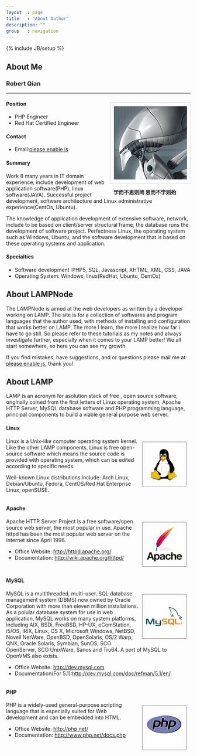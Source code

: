 ```yaml
---
layout	: page
title	: "About Author"
description: ""
group	: navigation
---
```

{% include JB/setup %}

##  About Me

### Robert Qian

------

<div style="float:right;width:230px;">
<img src="/images/gravatar.png" width="200px" height="200px" style="padding:10px;border:1px solid #cccccc;margin:10px;" />
<b style="padding:10px;margin:10px;font-size:14px;">学而不思则罔 思而不学则殆</b>
</div>


#### Position 

- PHP Engineer  
- Red Hat Certified Engineer

#### Contact

* Email:<a href="#"><span class="jt_authorEmail">please enable js</span></a>

#### Summary

Work 8 many years in IT domain experience, include development of web application software(PHP), linux software(JAVA). Successful project development, software architecture and Linux administrative experience(CentOs, Ubuntu). 

The knowledge of application development of extensive software, network, include to be based on client/server structural frame, the database runs the development of software project. Perfectness Linux, the operating system such as Windows, Ubuntu, and the software development that is based on these operating systems and application.


#### Specialties
- Software development :PHP5, SQL, Javascript, XHTML, XML, CSS, JAVA
- Operating System: Windows, linux(RedHat, Ubuntu, CentOs)


## About LAMPNode

The LAMPNode is aimed at the web developers as written by a developer working on LAMP. The site is for a collection of softwares and program languages that the author used, with methods of installing and configuration that works better on LAMP. The more I learn, the more I realize how far I have to go still. So please refer to these tutorials as my notes and always investigate further, especially when it comes to your LAMP better! We all start somewhere, so here you can see my growth.

If you find mistakes, have suggestions, and or questions please mail me at <a href="#"><span class="jt_authorEmail">please enable js</span></a>, thank you!

## About LAMP

LAMP is an acronym for asolution stack of free , open source software, originally coined from the first letters of Linux operating system, Apache HTTP Server, MySQL database software and PHP programming language, principal components to build a viable general purpose web server.

#### Linux

<img src="/images/Linux_logo.gif" style="padding:10px;margin:10px;border:1px solid grey;float:right" />

Linux is a Unix-like computer operating system kernel. Like the other LAMP components, Linux is free open-source software which means the source code is provided with operating system, which can be edited according to specific needs.

Well-known Linux distributions include: Arch Linux, Debian/Ubuntu, Fedora, CentOS/Red Hat Enterprise Linux, openSUSE.

<div style="clear:both;"></div>

#### Apache

<img src="/images/Apache-logo.png" style="margin:10px;padding:10px;border:1px solid grey;;float:right" />

Apache HTTP Server Project is a free software/open source web server, the most popular in use. Apache httpd has been the most popular web server on the Internet since April 1996.

<ul>
<li>Office Website: <a href="http://httpd.apache.org/" >http://httpd.apache.org/</a></li>
<li>Documentation: <a href="http://wiki.apache.org/httpd/">http://wiki.apache.org/httpd/</a>
</ul>

<div style="clear:both;"></div>

#### MySQL

<img src="/images/Mysql_logo.jpg" style="margin:10px;padding:10px;border:1px solid grey;;float:right" />

MySQL is a multithreaded, multi-user, SQL database management system (DBMS) now owned by Oracle Corporation with more than eleven million installations. As a polular database system for use in web application, MySQL works on many system platforms, including AIX, BSDi, FreeBSD, HP-UX, eComStation, i5/OS, IRIX, Linux, OS X, Microsoft Windows, NetBSD, Novell NetWare, OpenBSD, OpenSolaris, OS/2 Warp, QNX, Oracle Solaris, Symbian, SunOS, SCO OpenServer, SCO UnixWare, Sanos and Tru64. A port of MySQL to OpenVMS also exists.

<ul>
<li>Office Website: <a href="http://dev.mysql.com" >http://dev.mysql.com</a></li>
<li>Documentation(For 5.1):<a href="http://dev.mysql.com/doc/refman/5.1/en/">http://dev.mysql.com/doc/refman/5.1/en/</a>
</ul>

<div style="clear:both;"></div>

#### PHP

<img src="/images/Php-logo.gif" style="margin:10px;padding:10px;border:1px solid grey;;float:right" />

PHP is a widely-used general-purpose scripting language that is especially suited for Web development and can be embedded into HTML.

<ul>
<li>Office Website: <a href="http://php.net/" >http://php.net/</a></li>
<li>Documentation: <a href="http://www.php.net/docs.php">http://www.php.net/docs.php</a>
</ul>
<div style="clear:both;"></div>
